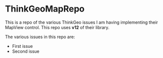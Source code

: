 # ThinkGeoMapRepo

This is a repo of the various ThinkGeo issues I am having implementing their MapView control.
This repo uses **v12** of their library.

The various issues in this repo are:
- First issue
- Second issue
